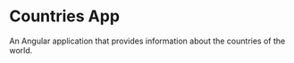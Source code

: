 # Countries App

An Angular application that provides information about the countries of the world.

